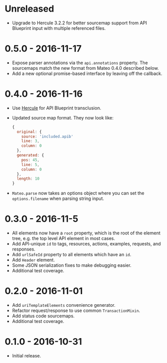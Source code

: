 # Unreleased

- Upgrade to Hercule 3.2.2 for better sourcemap support from API Blueprint input with multiple referenced files.

# 0.5.0 - 2016-11-17

- Expose parser annotations via the `api.annotations` property. The sourcemaps match the new format from Mateo 0.4.0 described below.
- Add a new optional promise-based interface by leaving off the callback.

# 0.4.0 - 2016-11-16

- Use [Hercule](https://github.com/jamesramsay/hercule) for API Blueprint transclusion.
- Updated source map format. They now look like:

  ```js
  {
    original: {
      source: 'included.apib'
      line: 3,
      column: 0
    },
    generated: {
      pos: 45,
      line: 5,
      column: 0
    },
    length: 10
  }
  ```

- `Mateo.parse` now takes an options object where you can set the `options.filename` when parsing string input.

# 0.3.0 - 2016-11-5

- All elements now have a `root` property, which is the root of the element
  tree, e.g. the top level API element in most cases.
- Add API-unique `id` to tags, resources, actions, examples, requests, and
  responses.
- Add `urlSafeId` property to all elements which have an `id`.
- Add `Header` element.
- Some JSON serialization fixes to make debugging easier.
- Additional test coverage.

# 0.2.0 - 2016-11-01

- Add `uriTemplateElements` convenience generator.
- Refactor request/response to use common `TransactionMixin`.
- Add status code sourcemaps.
- Additional test coverage.

# 0.1.0 - 2016-10-31

- Initial release.
